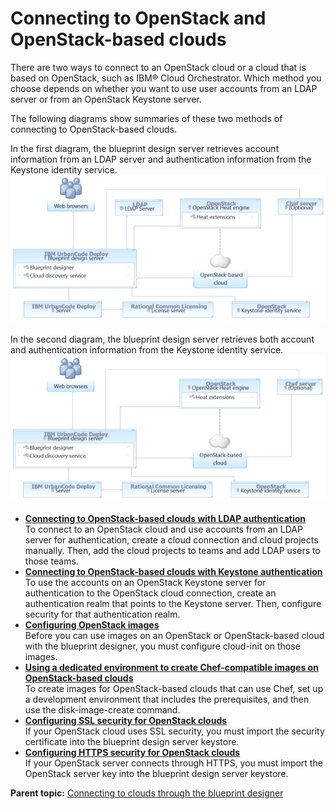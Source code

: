 # Connecting to OpenStack and OpenStack-based clouds

There are two ways to connect to an OpenStack cloud or a cloud that is based on OpenStack, such as IBM® Cloud Orchestrator. Which method you choose depends on whether you want to use user accounts from an LDAP server or from an OpenStack Keystone server.

The following diagrams show summaries of these two methods of connecting to OpenStack-based clouds.

In the first diagram, the blueprint design server retrieves account information from an LDAP server and authentication information from the Keystone identity service.![A topology that includes the blueprint design server, an OpenStack-based cloud, an OpenStack Heat engine, a Keystone server, and an LDAP server](../images/cloud_connect_openstack_ldap_a.gif)

In the second diagram, the blueprint design server retrieves both account and authentication information from the Keystone identity service. ![A topology that includes the blueprint design server, an OpenStack-based cloud, an OpenStack Heat engine, and a Keystone server](../images/cloud_connect_openstack_keystone_a.gif)

-   **[Connecting to OpenStack-based clouds with LDAP authentication](../../com.ibm.edt.doc/topics/cloud_connect_openstack_ldap.md)**  
To connect to an OpenStack cloud and use accounts from an LDAP server for authentication, create a cloud connection and cloud projects manually. Then, add the cloud projects to teams and add LDAP users to those teams.
-   **[Connecting to OpenStack-based clouds with Keystone authentication](../../com.ibm.edt.doc/topics/cloud_connect_openstack_keystone.md)**  
To use the accounts on an OpenStack Keystone server for authentication to the OpenStack cloud connection, create an authentication realm that points to the Keystone server. Then, configure security for that authentication realm.
-   **[Configuring OpenStack images](../../com.ibm.edt.doc/topics/cloud_connect_openstack_images.md)**  
Before you can use images on an OpenStack or OpenStack-based cloud with the blueprint designer, you must configure cloud-init on those images.
-   **[Using a dedicated environment to create Chef-compatible images on OpenStack-based clouds](../../com.ibm.edt.doc/topics/integrate_chef_images_openstack.md)**  
To create images for OpenStack-based clouds that can use Chef, set up a development environment that includes the prerequisites, and then use the disk-image-create command.
-   **[Configuring SSL security for OpenStack clouds](../../com.ibm.edt.doc/topics/cloud_connect_ssl.md)**  
If your OpenStack cloud uses SSL security, you must import the security certificate into the blueprint design server keystore.
-   **[Configuring HTTPS security for OpenStack clouds](../../com.ibm.edt.doc/topics/integrate_os_https.md)**  
If your OpenStack server connects through HTTPS, you must import the OpenStack server key into the blueprint design server keystore.

**Parent topic:** [Connecting to clouds through the blueprint designer](../../com.ibm.edt.doc/topics/security_cloud_connection.md)

